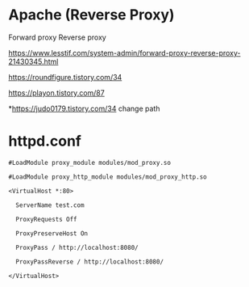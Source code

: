 # Apache (Reverse Proxy)
Forward proxy Reverse proxy

https://www.lesstif.com/system-admin/forward-proxy-reverse-proxy-21430345.html

https://roundfigure.tistory.com/34

https://playon.tistory.com/87

*https://judo0179.tistory.com/34    change path

# httpd.conf
```
#LoadModule proxy_module modules/mod_proxy.so

#LoadModule proxy_http_module modules/mod_proxy_http.so
```
```
<VirtualHost *:80>

  ServerName test.com
  
  ProxyRequests Off
  
  ProxyPreserveHost On
  
  ProxyPass / http://localhost:8080/
  
  ProxyPassReverse / http://localhost:8080/
  
</VirtualHost>
```
